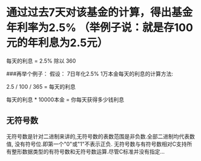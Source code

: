 # 通过过去7天对该基金的计算，得出基金年利率为2.5%  （举例子说：就是存100元的年利息为2.5元）

每天的利息 = 2.5% 除以 360



###再举个例子：
假设： 7日年化2.5%
1万本金每天的利息的计算方法:

2.5 / 100 / 365 = 每天的利息

每天的利息 * 10000本金 = 你每天获得多少钱利息 


## 无符号数
无符号数是针对二进制来讲的,无符号数的表数范围是非负数.全部二进制均代表数值,
没有符号位.即第一个"0"或"1"不表示正负.
无符号数与有符号数相对C支持所有整形数据类型的有符号数和无符号数运算.尽管C标准并没有指定...

